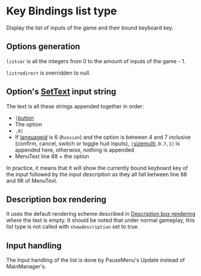 # Key Bindings list type

Display the list of inputs of the game and their bound keyboard key.

## Options generation

`listvar` is all the integers from 0 to the amount of inputs of the game - 1.

`listredirect` is overridden to null.

## Option's [SetText](../../SetText/SetText.md) input string

The text is all these strings appended together in order:
- `|`[button](../../SetText/Individual%20commands/Button.md)
- The option 
- `,0|` 
- If [languageid](../../SetText/languageid.md) is 6 (`Russian`) and the option is between 4 and 7 inclusive (confirm, cancel, switch or toggle hud inputs), `|`[sizemulti](../../SetText/Individual%20commands/Sizemulti.md)`,0.7,1|` is appended here, otherwise, nothing is appended
- MenuText line 88 + the option

In practice, it means that it will show the currently bound keyboard key of the input followed by the input description as they all fall between line 88 and 98 of MenuText.

## Description box rendering

It uses the default rendering scheme described in [Description box rendering](../ShowItemList%20Life%20Cycle/Description%20box%20rendering.md) where the text is empty. It should be noted that under normal gameplay, this list type is not called with `showdescription` set to true.

## Input handling

The Input handling of the list is done by PauseMenu's Update instead of MainManager's.
